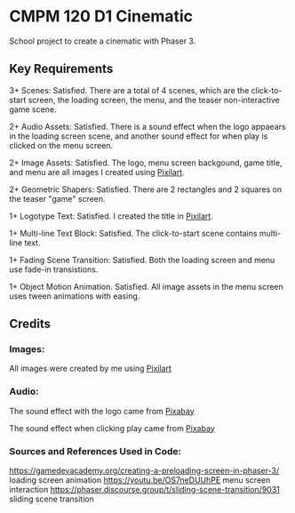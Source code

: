 # CMPM 120 D1 Cinematic

School project to create a cinematic with Phaser 3.

## Key Requirements

3+ Scenes: Satisfied. There are a total of 4 scenes, which are the click-to-start screen, the loading screen, the menu, and the teaser non-interactive game scene.

2+ Audio Assets: Satisfied. There is a sound effect when the logo appaears in the loading screen scene, and another sound effect for when play is clicked on the menu screen.

2+ Image Assets: Satisfied. The logo, menu screen backgound, game title, and menu are all images I created using <a href="pixilart.com">Pixilart</a>.

2+ Geometric Shapers: Satisfied. There are 2 rectangles and 2 squares on the teaser "game" screen.

1+ Logotype Text: Satisfied. I created the title in <a href="pixilart.com">Pixilart</a>.

1+ Multi-line Text Block: Satisfied. The click-to-start scene contains multi-line text.

1+ Fading Scene Transition: Satisfied. Both the loading screen and menu use fade-in transistions.

1+ Object Motion Animation. Satisfied. All image assets in the menu screen uses tween animations with easing.

## Credits

### Images: 

All images were created by me using <a href="pixilart.com">Pixilart</a>

### Audio: 

The sound effect with the logo came from <a href="https://pixabay.com/sound-effects/?utm_source=link-attribution&amp;utm_medium=referral&amp;utm_campaign=music&amp;utm_content=99372">Pixabay</a>

The sound effect when clicking play came from <a href="https://pixabay.com/sound-effects/?utm_source=link-attribution&amp;utm_medium=referral&amp;utm_campaign=music&amp;utm_content=6104">Pixabay</a>

### Sources and References Used in Code:
https://gamedevacademy.org/creating-a-preloading-screen-in-phaser-3/ loading screen animation
https://youtu.be/OS7neDUUhPE menu screen interaction 
https://phaser.discourse.group/t/sliding-scene-transition/9031 sliding scene transition

